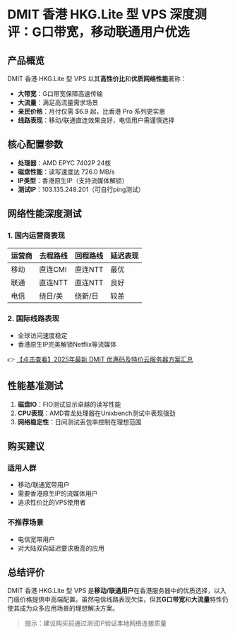# DMIT 香港 HKG.Lite 型 VPS 深度测评：G口带宽，移动联通用户优选

## 产品概览
DMIT 香港 HKG.Lite 型 VPS 以其**高性价比**和**优质网络性能**著称：
- **大带宽**：G口带宽保障高速传输
- **大流量**：满足高流量需求场景
- **亲民价格**：月付仅需 $6.9 起，比香港 Pro 系列更实惠
- **线路表现**：移动/联通直连效果良好，电信用户需谨慎选择

## 核心配置参数
- **处理器**：AMD EPYC 7402P 24核
- **磁盘性能**：读写速度达 726.0 MB/s
- **IP类型**：香港原生IP（支持流媒体解锁）
- **测试IP**：103.135.248.201（可自行ping测试）

## 网络性能深度测试
### 1. 国内运营商表现
| 运营商 | 去程路线 | 回程路线 | 延迟表现 |
|--------|----------|----------|----------|
| 移动   | 直连CMI | 直连NTT | 最优 |
| 联通   | 直连NTT | 直连NTT | 良好 |
| 电信   | 绕日/美 | 绕新/日 | 较差 |

### 2. 国际线路表现
- 全球访问速度稳定
- 香港原生IP完美解锁Netflix等流媒体

👉 [【点击查看】2025年最新 DMIT 优惠码及特价云服务器方案汇总](https://bit.ly/dmit_coupon)

## 性能基准测试
1. **磁盘IO**：FIO测试显示卓越的读写性能
2. **CPU表现**：AMD霄龙处理器在Unixbench测试中表现强劲
3. **网络稳定性**：日间测试丢包率控制在理想范围

## 购买建议
### 适用人群
- 移动/联通宽带用户
- 需要香港原生IP的流媒体用户
- 追求性价比的VPS使用者

### 不推荐场景
- 电信宽带用户
- 对大陆双向延迟要求极高的应用

## 总结评价
DMIT 香港 HKG.Lite 型 VPS 是**移动/联通用户**在香港服务器中的优质选择，以入门级价格提供中高端配置。虽然电信线路表现欠佳，但其**G口带宽**和**大流量**特性仍使其成为众多应用场景的理想解决方案。

> 提示：建议购买前通过测试IP验证本地网络连接质量